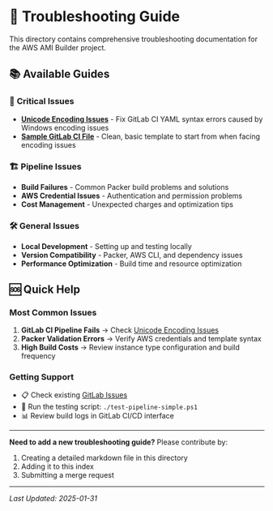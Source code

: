 # 🐛 Troubleshooting Guide

This directory contains comprehensive troubleshooting documentation for the AWS AMI Builder project.

## 📚 Available Guides

### 🔧 **Critical Issues**
- **[Unicode Encoding Issues](unicode-encoding-gitlab-ci.md)** - Fix GitLab CI YAML syntax errors caused by Windows encoding issues
- **[Sample GitLab CI File](sample-gitlab-ci.yml)** - Clean, basic template to start from when facing encoding issues

### 🏗️ **Pipeline Issues**
- **Build Failures** - Common Packer build problems and solutions
- **AWS Credential Issues** - Authentication and permission problems
- **Cost Management** - Unexpected charges and optimization tips

### 🛠️ **General Issues**
- **Local Development** - Setting up and testing locally
- **Version Compatibility** - Packer, AWS CLI, and dependency issues
- **Performance Optimization** - Build time and resource optimization

## 🆘 Quick Help

### Most Common Issues
1. **GitLab CI Pipeline Fails** → Check [Unicode Encoding Issues](unicode-encoding-gitlab-ci.md)
2. **Packer Validation Errors** → Verify AWS credentials and template syntax
3. **High Build Costs** → Review instance type configuration and build frequency

### Getting Support
- 📋 Check existing [GitLab Issues](https://gitlab.com/pdelpino/packer-ami-generator-v1/-/issues)
- 🧪 Run the testing script: `./test-pipeline-simple.ps1`
- 📊 Review build logs in GitLab CI/CD interface

---

**Need to add a new troubleshooting guide?** Please contribute by:
1. Creating a detailed markdown file in this directory
2. Adding it to this index
3. Submitting a merge request

---

*Last Updated: 2025-01-31*
